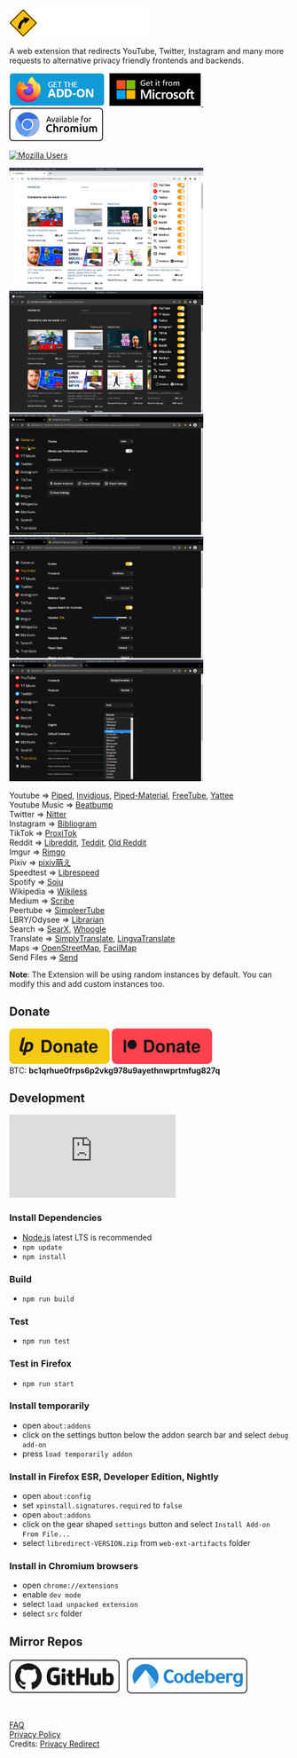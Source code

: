 <img src="./img/libredirect_full.svg" height="50"/>

A web extension that redirects YouTube, Twitter, Instagram and many more requests to alternative privacy friendly frontends and backends.

[![Firefox Add-on](./img/badge-amo.png)](https://addons.mozilla.org/firefox/addon/libredirect/)&nbsp;
<a href="https://microsoftedge.microsoft.com/addons/detail/libredirect/aodffkeankebfonljgbcfbbaljopcpdb">
  <img src="./img/badge-ms.png" height=60>
</a>&nbsp;
<a href="./chromium.md"><img src ="./img/badge-chromium.png" height=60 ></a>

[![Mozilla Users](https://badges.alefvanoon.xyz/amo/users/libredirect?label=Firefox%20Users)](https://addons.mozilla.org/firefox/addon/libredirect/)

<img src ="./img/1.png" width=350>&nbsp;
<img src ="./img/2.png" width=350>&nbsp;
<img src ="./img/3.png" width=350>&nbsp;
<img src ="./img/4.png" width=350>&nbsp;
<img src ="./img/5.png" width=350>&nbsp;

Youtube => [Piped](https://github.com/TeamPiped/Piped), [Invidious](https://github.com/iv-org/invidious), [Piped-Material](https://github.com/mmjee/Piped-Material), [FreeTube](https://github.com/FreeTubeApp/FreeTube), [Yattee](https://github.com/yattee/yattee)\
Youtube Music => [Beatbump](https://github.com/snuffyDev/Beatbump)\
Twitter => [Nitter](https://github.com/zedeus/nitter)\
Instagram => [Bibliogram](https://sr.ht/~cadence/bibliogram/)\
TikTok => [ProxiTok](https://github.com/pablouser1/ProxiTok)\
Reddit => [Libreddit](https://github.com/spikecodes/libreddit#instances), [Teddit](https://codeberg.org/teddit/teddit#instances), [Old Reddit](https://old.reddit.com)\
Imgur => [Rimgo](https://codeberg.org/video-prize-ranch/rimgo)\
Pixiv => [pixiv萌え](https://github.com/kokororin/pixiv.moe)\
Speedtest => [Librespeed](https://github.com/librespeed/)\
Spotify => [Soju](https://github.com/coffeebank/soju)\
Wikipedia => [Wikiless](https://codeberg.org/orenom/wikiless)\
Medium => [Scribe](https://sr.ht/~edwardloveall/scribe/)\
Peertube => [SimpleerTube](https://git.sr.ht/~metalune/simpleweb_peertube)\
LBRY/Odysee => [Librarian](https://codeberg.org/librarian/librarian)\
Search => [SearX](https://searx.github.io/searx/), [Whoogle](https://benbusby.com/projects/whoogle-search/)\
Translate => [SimplyTranslate](https://git.sr.ht/~metalune/simplytranslate_web), [LingvaTranslate](https://github.com/TheDavidDelta/lingva-translate)\
Maps => [OpenStreetMap](https://www.openstreetmap.org/), [FacilMap](https://github.com/FacilMap/facilmap)\
Send Files => [Send](https://github.com/timvisee/send)

**Note**: The Extension will be using random instances by default. You can modify this and add custom instances too.

## Donate
[![Liberapay](./img/liberapay.svg)](https://liberapay.com/LibRedirect)
[![Patreon](./img/patreon.svg)](https://patreon.com/LibRedirect)\
BTC: **bc1qrhue0frps6p2vkg978u9ayethnwprtmfug827q**

## Development
[![Matrix Badge](https://badges.alefvanoon.xyz/matrix/libredirect:matrix.org?label=matrix)](https://matrix.to/#/#libredirect:tokhmi.xyz)
### Install Dependencies
- [Node.js](https://nodejs.org/) latest LTS is recommended
- `npm update`
- `npm install`

### Build
- `npm run build`

### Test
- `npm run test`

### Test in Firefox
- `npm run start`

### Install temporarily
- open `about:addons`
- click on the settings button below the addon search bar and select `debug add-on`
- press `load temporarily addon`

### Install in Firefox ESR, Developer Edition, Nightly
- open `about:config`
- set `xpinstall.signatures.required` to `false`
- open `about:addons`
- click on the gear shaped `settings` button and select `Install Add-on From File...`
- select `libredirect-VERSION.zip` from `web-ext-artifacts` folder

### Install in Chromium browsers
- open `chrome://extensions`
- enable `dev mode`
- select `load unpacked extension`
- select `src` folder

## Mirror Repos
[![GitHub](https://raw.githubusercontent.com/ManeraKai/manerakai/main/icons/github.svg)](https://github.com/libredirect/libredirect/)&nbsp;&nbsp;
[![Codeberg](https://raw.githubusercontent.com/ManeraKai/manerakai/main/icons/codeberg.svg)](https://codeberg.org/LibRedirect/libredirect)&nbsp;&nbsp;

<br>

[FAQ](https://github.com/libredirect/libredirect/wiki/FAQ)\
[Privacy Policy](Privacy-Policy.md)\
Credits: [Privacy Redirect](https://github.com/SimonBrazell/privacy-redirect)
